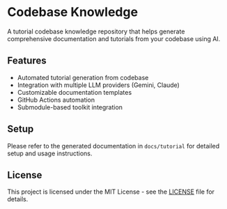 # Codebase Knowledge

A tutorial codebase knowledge repository that helps generate comprehensive documentation and tutorials from your codebase using AI.

## Features

- Automated tutorial generation from codebase
- Integration with multiple LLM providers (Gemini, Claude)
- Customizable documentation templates
- GitHub Actions automation
- Submodule-based toolkit integration

## Setup

Please refer to the generated documentation in `docs/tutorial` for detailed setup and usage instructions.

## License

This project is licensed under the MIT License - see the [LICENSE](LICENSE) file for details. 